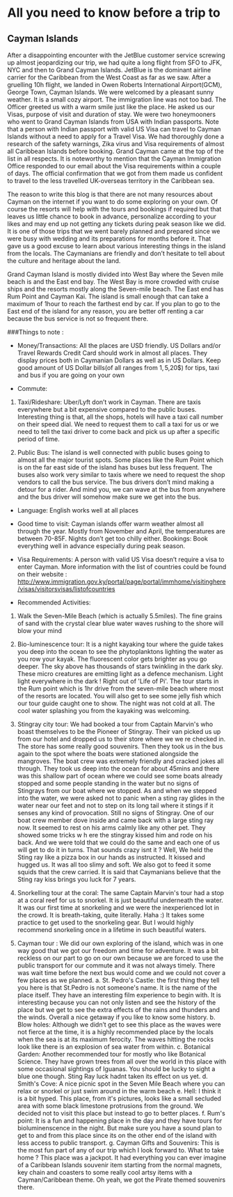 # All you need to know before a trip to
## Cayman Islands

After a disappointing encounter with the JetBlue customer service screwing up almost jeopardizing our trip, we had quite a long flight from SFO to JFK, NYC and then to Grand Cayman Islands. JetBlue is the dominant airline carrier for the Caribbean from the West Coast as far as we saw. After a gruelling 10h flight, we landed in Owen Roberts International Airport(GCM), George Town, Cayman Islands. We were welcomed by a pleasant sunny weather. It is a small cozy airport. The immigration line was not too bad. The Officer greeted us with a warm smile just like the place. He asked us our Visas, purpose of visit and duration of stay. We were two honeymooners who went to Grand Cayman Islands from USA with Indian passports. Note that a person with Indian passport with valid US Visa can travel to Cayman Islands without a need to apply for a Travel Visa. We had thoroughly done a research of the safety warnings, Zika virus and Visa requirements of almost all Caribbean Islands before booking. Grand Cayman came at the top of the list in all respects. It is noteworthy to mention that the Cayman Immigration Office responded to our email about the Visa requirements within a couple of days. The official confirmation that we got from them made us confident to travel to the less travelled UK-overseas territory in the Caribbean sea.

The reason to write this blog is that there are not many resources about Cayman on the internet if you want to do some exploring on your own. Of course the resorts will help with the tours and bookings if required but that leaves us little chance to book in advance, personalize according to your likes and may end up not getting any tickets during peak season like we did. It is one of those trips that we went barely planned and prepared since we were busy with wedding and its preparations for months before it. That gave us a good excuse to learn about various interesting things in the island from the locals. The Caymanians are friendly and don’t hesitate to tell about the culture and heritage about the land.

Grand Cayman Island is mostly divided into West Bay where the Seven mile beach is and the East end bay. The West Bay is more crowded with cruise ships and the resorts mostly along the Seven-mile beach. The East end has Rum Point and Cayman Kai. The island is small enough that can take a maximum of 1hour to reach the farthest end by car. If you plan to go to the East end of the island for any reason, you are better off renting a car because the bus service is not so frequent there.

 

###Things to note :

 

- Money/Transactions: All the places are USD friendly. US Dollars and/or Travel Rewards Credit Card should work in almost all places. They display prices both in Caymanian Dollars as well as in US Dollars.
Keep good amount of US Dollar bills(of all ranges from 1$,5$,20$) for tips, taxi and bus if you are going on your own

- Commute:
 1. Taxi/Rideshare: Uber/Lyft don’t work in Cayman. There are taxis everywhere but a bit expensive compared to the public buses. Interesting thing is that, all the shops, hotels will have a taxi call number on their speed dial. We need to request them to call a taxi for us or we need to tell the taxi driver to come back and pick us up after a specific period of time.

 2. Public Bus: The island is well connected with public buses going to almost all the major tourist spots. Some places like the Rum Point which is on the far east side of the island has buses but less frequent. The buses also work very similar to taxis where we need to request the shop vendors to call the bus service. The bus drivers don’t mind making a detour for a rider. And mind you, we can wave at the bus from anywhere and the bus driver will somehow make sure we get into the bus.

- Language: English works well at all places
- Good time to visit: Cayman islands offer warm weather almost all through the year. Mostly from November and April, the temperatures are between 70-85F. Nights don’t get too chilly either.
Bookings: Book everything well in advance especially during peak season.
- Visa Requirements: A person with valid US Visa doesn’t require a visa to enter Cayman. More information with the list of countries could be found on their website :
http://www.immigration.gov.ky/portal/page/portal/immhome/visitinghere/visas/visitorsvisas/listofcountries

- Recommended Activities:
1. Walk the Seven-Mile Beach (which is actually 5.5miles). The fine grains of sand with the crystal clear blue water waves rushing to the shore will blow your mind
2. Bio-luminescence tour: It is a night kayaking tour where the guide takes you deep into the ocean to see the phytoplanktons lighting the water as you row your kayak. The fluorescent color gets brighter as you go deeper. The sky above has thousands of stars twinkling in the dark sky. These micro creatures are emitting light as a defence mechanism. Light light everywhere in the dark ! Right out of 'Life of Pi'. The tour starts in the Rum point which is 1hr drive from the seven-mile beach where most of the resorts are located. You will also get to see some jelly fish which our tour guide caught one to show. The night was not cold at all. The cool water splashing you from the kayaking  was welcoming.
3. Stingray city tour: We had booked a tour from Captain Marvin's who boast themselves to be the Pioneer of Stingray. Their van picked us up from our hotel and dropped us to their store where we we re checked in. The store has some really good souvenirs. Then they took us in the bus again to the spot where the boats were stationed alongside the mangroves. The boat crew was extremely friendly and cracked jokes all through. They took us deep into the ocean for about 45mins and there was this shallow part of ocean where we could see some boats already stopped and some people standing in the water but no signs of Stingrays from our boat where we stopped.
As and when we stepped into the water, we were asked not to panic when a sting ray glides in the water near our feet and not to step on its long tail where it stings if it senses any kind of provocation. Still no signs of Stingray. One of our boat crew member dove inside and came back with a large sting ray now. It seemed to rest on his arms calmly like any other pet. They showed some tricks w h ere the stingray kissed him and rode on his back. And we were told that we could do the same and each one of us will get to do it in turns. That sounds crazy isnt it ? Well,  We held the Sting ray like a pizza box in our hands as instructed. It kissed and hugged us. It was all too slimy and soft. We also got to feed it some squids that the crew carried. It is said that Caymanians believe that the Sting ray kiss brings you luck for 7 years.

4. Snorkelling tour at the coral: The same Captain Marvin's tour had a stop at a coral reef for us to snorkel. It is just beautiful underneath the water. It was our first time at snorkeling and we were the inexperienced lot in the crowd. It is breath-taking, quite literally. Haha :) It takes some practice to get used to the snorkeling gear. But I would highly recommend snorkeling once in a lifetime in such beautiful waters.
5. Cayman tour : We did our own exploring of the island, which was in one way good that we got our freedom and time for adventure. It was a bit reckless on our part to go on our own because we are forced to use the public transport for our commute and it was not always timely. There was wait time before the next bus would come and we could not cover a few places as we planned.
a. St. Pedro's Castle: the first thing they tell you here is that St.Pedro is not someone's name. It is the name of the place itself. They have an interesting film experience to begin with. It is interesting because you can not only listen and see the history of the place but we get to see the extra effects of the rains and thunders and the winds. Overall a nice getaway if you like to know some history.
b. Blow holes: Although we didn’t get to see this place as the waves were not fierce at the time, it is a highly recommended place by the locals when the sea is at its maximum ferocity. The waves hitting the rocks look like there is an explosion of sea water from within.
c. Botanical Garden: Another recommended tour for mostly who like Botanical Science. They have grown trees from all over the world in this place with some occasional sightings of Iguanas. You should be lucky to sight a blue one though. Sting Ray luck hadnt taken its effect on us yet. 
d. Smith's Cove: A nice picnic spot in the Seven Mile Beach where you can relax or snorkel or just swim around in the warm beach
e. Hell: I think it is a bit hyped. This place, from it's pictures, looks like a small secluded area with some black limestone protrusions from the ground. We decided not to visit this place but instead to go to better places.
f. Rum's point: It is a fun and happening place in the day and they have tours for bioluminenscence in the night. But make sure you have a sound plan to get to and from this place since its on the other end of the island with less access to public transport.
g. Cayman Gifts and Souvenirs: This is the most fun part of any of our trip which I look forward to. What to take home ? This place was a jackpot. It had everything you can ever imagine of a Caribbean Islands souvenir item starting from the normal magnets, key chain and coasters to some really cool artsy items with a Cayman/Caribbean theme. Oh yeah, we got the Pirate themed souvenirs there.

